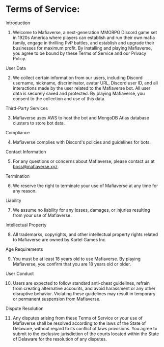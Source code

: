 # Terms of Service:

Introduction



1. Welcome to Mafiaverse, a next-generation MMORPG Discord game set in 1920s America where players can establish and run their own mafia family, engage in thrilling PvP battles, and establish and upgrade their businesses for maximum profit. By installing and playing Mafiaverse, you agree to be bound by these Terms of Service and our Privacy Policy.

User Data



2. We collect certain information from our users, including Discord username, nickname, discriminator, avatar URL, Discord user ID, and all interactions made by the user related to the Mafiaverse bot. All user data is securely saved and protected. By playing Mafiaverse, you consent to the collection and use of this data.

Third-Party Services



3. Mafiaverse uses AWS to host the bot and MongoDB Atlas database clusters to store bot data.

Compliance



4. Mafiaverse complies with Discord's policies and guidelines for bots.

Contact Information



5. For any questions or concerns about Mafiaverse, please contact us at boss@mafiaverse.xyz.

Termination



6. We reserve the right to terminate your use of Mafiaverse at any time for any reason.

Liability



7. We assume no liability for any losses, damages, or injuries resulting from your use of Mafiaverse.

Intellectual Property



8. All trademarks, copyrights, and other intellectual property rights related to Mafiaverse are owned by Kartel Games Inc.

Age Requirements



9. You must be at least 18 years old to use Mafiaverse. By playing Mafiaverse, you confirm that you are 18 years old or older.

User Conduct



10. Users are expected to follow standard anti-cheat guidelines, refrain from creating alternative accounts, and avoid harassment or any other disruptive behavior. Violating these guidelines may result in temporary or permanent suspension from Mafiaverse.

Dispute Resolution



11. Any disputes arising from these Terms of Service or your use of Mafiaverse shall be resolved according to the laws of the State of Delaware, without regard to its conflict of laws provisions. You agree to submit to the exclusive jurisdiction of the courts located within the State of Delaware for the resolution of any disputes.


